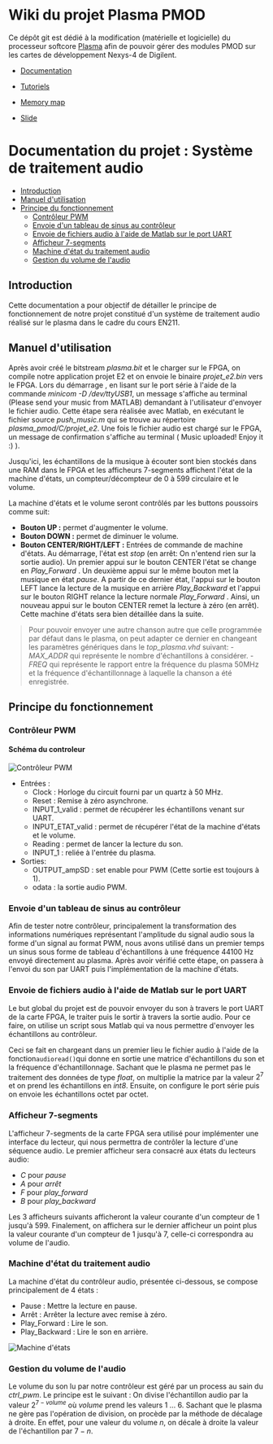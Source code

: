 # Wiki du projet Plasma PMOD

Ce dépôt git est dédié à la modification (matérielle et logicielle) du processeur softcore [Plasma](https://opencores.org/project,plasma "Plasma's Homepage") afin de pouvoir gérer des modules PMOD sur les cartes de développement Nexys-4 de Digilent.

* [Documentation](DOCUMENTATION/DOCUMENTATION.md)
* [Tutoriels](DOCUMENTATION/TUTORIELS.md)
* [Memory map](DOCUMENTATION/MEMORY-MAP.md)


 * [Slide](DOCUMENTATION/EN211_Slide.pdf)

# **Documentation du projet : Système de traitement audio**


- [Introduction](#introduction)
- [Manuel d'utilisation](#manuel-dutilisation)
- [Principe du fonctionnement](#principe-du-fonctionnement)
	- [Contrôleur PWM](#contrôleur-pwm)
	- [Envoie d'un tableau de sinus au contrôleur](#envoie-dun-tableau-de-sinus-au-contrôleur)
	- [Envoie de fichiers audio à l'aide de Matlab sur le port UART](#envoie-de-fichiers-audio-à-laide-de-matlab-sur-le-port-uart) 
	- [Afficheur 7-segments](#afficheur-7-segments)
	- [Machine d'état du traitement audio](#machine-détat-du-traitement-audio)
	- [Gestion du volume de l'audio](#gestion-du-volume-de-laudio)
	



## Introduction

Cette documentation a pour objectif de détailler le principe de fonctionnement de notre projet constitué d'un système de traitement audio réalisé sur le plasma dans le cadre du cours EN211. 

## Manuel d'utilisation

Après avoir créé le bitstream *plasma.bit* et le charger sur le FPGA, on compile notre application projet E2 et on envoie le binaire *projet_e2.bin*  vers le FPGA.
Lors du démarrage , en lisant sur le port série à l'aide de la commande *minicom -D /dev/ttyUSB1*, un message s'affiche au terminal (Please send your music from MATLAB) demandant à l'utilisateur d'envoyer le fichier audio. Cette étape sera réalisée avec Matlab, en exécutant le fichier source *push_music.m* qui se trouve au répertoire *plasma_pmod/C/projet_e2*. Une fois le fichier audio est chargé sur le FPGA, un message de confirmation s'affiche au terminal ( Music uploaded! Enjoy it :) ).

 Jusqu'ici, les échantillons de la musique à écouter sont bien stockés dans une RAM dans le FPGA et les afficheurs 7-segments affichent l'état de la machine d'états, un compteur/décompteur de 0 à 599 circulaire et le volume. 

La machine d'états et le volume seront contrôlés par les buttons poussoirs comme suit:

- **Bouton UP :** permet d'augmenter le volume.
- **Bouton DOWN :** permet de diminuer le volume.  
- **Bouton CENTER/RIGHT/LEFT :** Entrées de commande de machine d'états. Au démarrage, l'état est *stop* (en arrêt: On n'entend rien sur la sortie audio). Un premier appui sur le bouton CENTER l'état se change en *Play_Forward* . Un deuxième appui sur le même bouton met la musique en état *pause*. A partir de ce dernier état, l'appui sur le bouton LEFT lance la lecture de la musique en arrière *Play_Backward* et l'appui sur le bouton RIGHT relance la lecture normale *Play_Forward* . Ainsi, un nouveau appui sur le bouton CENTER remet la lecture à zéro (en arrêt).
Cette machine d'états sera bien détaillée dans la suite.        

> Pour pouvoir envoyer une autre chanson autre que celle programmée par défaut dans le plasma, on peut adapter ce dernier en changeant les paramètres génériques dans le *top_plasma.vhd* suivant: 
	 - *MAX_ADDR* qui représente le nombre d'échantillons à considérer.
	 - *FREQ* qui représente le rapport entre la fréquence du plasma 50MHz et la fréquence d'échantillonnage à laquelle la chanson a été enregistrée.    


  
## Principe du fonctionnement


### Contrôleur PWM

#### Schéma du controleur
![Contrôleur PWM](http://oi68.tinypic.com/34eb706.jpg)

- Entrées :
	- Clock : Horloge du circuit fourni par un quartz à 50 MHz.
	- Reset : Remise à zéro asynchrone.
	- INPUT_1_valid : permet de récupérer les échantillons venant sur UART.
	- INPUT_ETAT_valid : permet de récupérer l'état de la machine d'états et le volume.
	- Reading : permet de lancer la lecture du son.
	- INPUT_1 : reliée à l'entrée du plasma.
- Sorties: 
	- OUTPUT_ampSD : set enable pour PWM (Cette sortie est toujours à 1).
	- odata : la sortie audio PWM.

### Envoie d'un tableau de sinus au contrôleur 

Afin de tester notre contrôleur, principalement la transformation des informations numériques représentant l'amplitude du signal audio sous la forme d'un signal au format PWM, nous avons utilisé dans un premier temps un sinus sous forme de tableau d'échantillons à une fréquence 44100 Hz envoyé directement au plasma. 
Après avoir vérifié cette étape, on passera à l'envoi du son par UART puis l'implémentation de la machine d'états.
 
### Envoie de fichiers audio à l'aide de Matlab sur le port UART

Le but global du projet est de pouvoir envoyer du son à travers le port UART de la carte FPGA, le traiter puis le sortir à travers la sortie audio. Pour ce faire, on utilise un script sous Matlab qui va nous permettre d'envoyer les échantillons au contrôleur.

Ceci se fait en chargeant dans un premier lieu le fichier audio à l'aide de la fonction`audioread()`qui donne en sortie une matrice d'échantillons du son et la fréquence d'échantillonnage. Sachant que le plasma ne permet pas le traitement des données de type *float*, on multiplie la matrice par la valeur $2^7$ et on prend les échantillons en *int8*. Ensuite, on configure le port série puis on envoie les échantillons octet par octet.

### Afficheur 7-segments
L'afficheur 7-segments de la carte FPGA sera utilisé pour implémenter une interface du lecteur, qui nous permettra de contrôler la lecture d'une séquence audio.  Le premier afficheur sera consacré aux états du lecteurs audio:
- *C* pour *pause*
- *A* pour *arrêt*
- *F* pour *play_forward* 
- *B* pour *play_backward* 

Les 3 afficheurs suivants afficheront la valeur courante d'un compteur de 1 jusqu'à 599. Finalement, on affichera sur le dernier afficheur un point plus la valeur courante d'un compteur de 1 jusqu'à 7, celle-ci correspondra au volume de l'audio. 

### Machine d'état du traitement audio
La machine d'état du contrôleur audio, présentée ci-dessous, se compose principalement de 4 états : 
 - Pause : Mettre la lecture en pause.
 - Arrêt : Arrêter la lecture avec remise à zéro.
 - Play_Forward : Lire le son.
 - Play_Backward : Lire le son en arrière.

![Machine d'états](http://oi63.tinypic.com/20ixqxe.jpg)
### Gestion du volume de l'audio

Le volume du son lu par notre contrôleur est géré par un process au sain du *ctrl_pwm*. Le principe est le suivant : On divise l'échantillon audio par la valeur $2^{7-volume}$ où *volume* prend les valeurs 1 ... 6. Sachant que le plasma ne gère pas l'opération de division, on procède par la méthode de décalage à droite. En effet, pour une valeur du volume $n$, on décale à droite la valeur de l'échantillon par $7 - n$.




